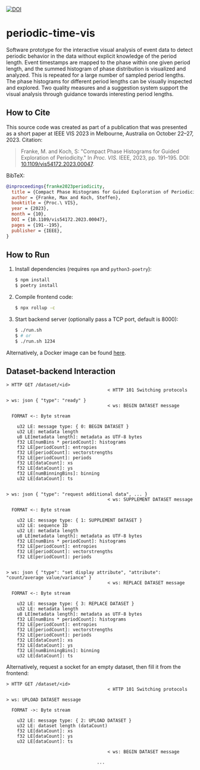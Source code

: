 [![DOI](https://zenodo.org/badge/DOI/10.5281/zenodo.8164733.svg)](https://doi.org/10.5281/zenodo.8164733)

# periodic-time-vis

Software prototype for the interactive visual analysis of event data to detect periodic behavior in the data without explicit knowledge of the period length.
Event timestamps are mapped to the phase within one given period length, and the summed histogram of phase distribution is visualized and analyzed.
This is repeated for a large number of sampled period lengths.
The phase histograms for different period lengths can be visually inspected and explored.
Two quality measures and a suggestion system support the visual analysis through guidance towards interesting period lengths.


## How to Cite

This source code was created as part of a publication that was presented as a short paper at IEEE VIS 2023 in Melbourne, Australia on October 22&ndash;27, 2023.
Citation:

> Franke, M. and Koch, S:
> "Compact Phase Histograms for Guided Exploration of Periodicity."
> In *Proc. VIS.* IEEE, 2023, pp.&nbsp;191&ndash;195.
> DOI: [10.1109/vis54172.2023.00047](https://dx.doi.org/10.1109/vis54172.2023.00047).

BibTeX:

``` bibtex
@inproceedings{franke2023periodicity,
  title = {Compact Phase Histograms for Guided Exploration of Periodicity},
  author = {Franke, Max and Koch, Steffen},
  booktitle = {Proc.\ VIS},
  year = {2023},
  month = {10},
  DOI = {10.1109/vis54172.2023.00047},
  pages = {191--195},
  publisher = {IEEE},
}
```


## How to Run

1. Install dependencies (requires `npm` and `python3-poetry`):
    ``` bash
    $ npm install
    $ poetry install
    ```

2. Compile frontend code:
    ``` bash
    $ npx rollup -c
    ```

3. Start backend server (optionally pass a TCP port, default is 8000):
    ``` bash
    $ ./run.sh
    $ # or
    $ ./run.sh 1234
    ```

Alternatively, a Docker image can be found [here](https://zenodo.org/doi/10.5281/zenodo.11235075).


## Dataset-backend Interaction

```
> HTTP GET /dataset/<id>
                                      < HTTP 101 Switching protocols

> ws: json { "type": "ready" }
                                      < ws: BEGIN DATASET message

  FORMAT <-: Byte stream

    u32 LE: message type: { 0: BEGIN DATASET }
    u32 LE: metadata length
    u8 LE[metadata length]: metadata as UTF-8 bytes
    f32 LE[numBins * periodCount]: histograms
    f32 LE[periodCount]: entropies
    f32 LE[periodCount]: vectorstrengths
    f32 LE[periodCount]: periods
    f32 LE[dataCount]: xs
    f32 LE[dataCount]: ys
    f32 LE[numBinningBins]: binning
    u32 LE[dataCount]: ts


> ws: json { "type": "request additional data", ... }
                                      < ws: SUPPLEMENT DATASET message

  FORMAT <-: Byte stream

    u32 LE: message type: { 1: SUPPLEMENT DATASET }
    u32 LE: sequence ID
    u32 LE: metadata length
    u8 LE[metadata length]: metadata as UTF-8 bytes
    f32 LE[numBins * periodCount]: histograms
    f32 LE[periodCount]: entropies
    f32 LE[periodCount]: vectorstrengths
    f32 LE[periodCount]: periods


> ws: json { "type": "set display attribute", "attribute": "count/average value/variance" }
                                      < ws: REPLACE DATASET message

  FORMAT <-: Byte stream

    u32 LE: message type: { 3: REPLACE DATASET }
    u32 LE: metadata length
    u8 LE[metadata length]: metadata as UTF-8 bytes
    f32 LE[numBins * periodCount]: histograms
    f32 LE[periodCount]: entropies
    f32 LE[periodCount]: vectorstrengths
    f32 LE[periodCount]: periods
    f32 LE[dataCount]: xs
    f32 LE[dataCount]: ys
    f32 LE[numBinningBins]: binning
    u32 LE[dataCount]: ts
```

Alternatively, request a socket for an empty dataset, then fill it from the frontend:

```
> HTTP GET /dataset/<id>
                                      < HTTP 101 Switching protocols

> ws: UPLOAD DATASET message

  FORMAT ->: Byte stream

    u32 LE: message type: { 2: UPLOAD DATASET }
    u32 LE: dataset length (dataCount)
    f32 LE[dataCount]: xs
    f32 LE[dataCount]: ys
    u32 LE[dataCount]: ts

                                      < ws: BEGIN DATASET message

                                  ...
```
